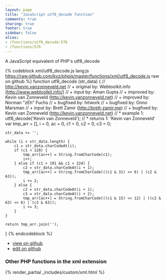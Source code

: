```yaml
---
layout: page
title: "JavaScript utf8_decode function"
comments: true
sharing: true
footer: true
sidebar: false
alias:
- /functions/utf8_decode:576
- /functions/576
---
```

<!-- Generated by Rakefile:build -->
A JavaScript equivalent of PHP's utf8_decode

{% codeblock xml/utf8_decode.js lang:js https://raw.github.com/kvz/phpjs/master/functions/xml/utf8_decode.js raw on github %}
function utf8_decode (str_data) {
    // http://kevin.vanzonneveld.net
    // +   original by: Webtoolkit.info (http://www.webtoolkit.info/)
    // +      input by: Aman Gupta
    // +   improved by: Kevin van Zonneveld (http://kevin.vanzonneveld.net)
    // +   improved by: Norman "zEh" Fuchs
    // +   bugfixed by: hitwork
    // +   bugfixed by: Onno Marsman
    // +      input by: Brett Zamir (http://brett-zamir.me)
    // +   bugfixed by: Kevin van Zonneveld (http://kevin.vanzonneveld.net)
    // *     example 1: utf8_decode('Kevin van Zonneveld');
    // *     returns 1: 'Kevin van Zonneveld'
    var tmp_arr = [],
        i = 0,
        ac = 0,
        c1 = 0,
        c2 = 0,
        c3 = 0;

    str_data += '';

    while (i < str_data.length) {
        c1 = str_data.charCodeAt(i);
        if (c1 < 128) {
            tmp_arr[ac++] = String.fromCharCode(c1);
            i++;
        } else if (c1 > 191 && c1 < 224) {
            c2 = str_data.charCodeAt(i + 1);
            tmp_arr[ac++] = String.fromCharCode(((c1 & 31) << 6) | (c2 & 63));
            i += 2;
        } else {
            c2 = str_data.charCodeAt(i + 1);
            c3 = str_data.charCodeAt(i + 2);
            tmp_arr[ac++] = String.fromCharCode(((c1 & 15) << 12) | ((c2 & 63) << 6) | (c3 & 63));
            i += 3;
        }
    }

    return tmp_arr.join('');
}
{% endcodeblock %}

 - [view on github](https://github.com/kvz/phpjs/blob/master/functions/xml/utf8_decode.js)
 - [edit on github](https://github.com/kvz/phpjs/edit/master/functions/xml/utf8_decode.js)

### Other PHP functions in the xml extension
{% render_partial _includes/custom/xml.html %}
